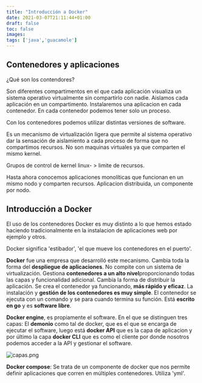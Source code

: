 ```yaml
---
title: "Introducción a Docker"
date: 2021-03-07T21:11:44+01:00
draft: false
toc: false
images:
tags: ['java','guacamole']
---
```


## Contenedores y aplicaciones

¿Qué son los contendores?

Son diferentes compartimentos en el que cada aplicación visualiza un sistema operativo virtualmente sin compartirlo con nadie. Aislamos cada aplicación en un compartimento. Instalaremos una aplicacion en cada contenedor. En cada contenedor podemos tener solo un proceso.

Con los contenedores podemos utilizar distintas versiones de software.

Es un mecanismo de virtualización ligera que permite al sistema operativo dar la sensación de aislamiento a cada proceso de forma que no compartimos recursos. No son maquinas virtuales ya que comparten el mismo kernel. 

Grupos de control de kernel linux- > limite de recursos.

Hasta ahora conocemos aplicaciones monolíticas que funcionan en un mismo nodo y comparten recursos. 
Aplicacion distribuida, un componente por nodo. 

## Introducción a Docker

El uso de los contenedores Docker es muy distinto a lo que hemos estado haciendo tradicionalmente en la instalacion de aplicaciones web por ejemplo y otros.

Docker significa 'estibador', 'el que mueve los contenedores en el puerto'. 

**Docker** fue una empresa que desarrolló este mecanismo. Cambia toda la forma del **despliegue de aplicaciones**. No compite con un sistema de virtualización. Gestiona **contenedores a un alto nivel**proporcionando todas las capas y funcionalidad adicional. Cambia la forma de distribuir la aplicación. Se crea el contenedor ya funcionando, **más rápido y eficaz**. La instalación y **gestión de los contenedores es muy simple**. El contenedor se ejecuta con un comando y se para cuando termina su función. Está **escrito en go** y es **software libre**.

**Docker engine**, es propiamente el software. En el que se distinguen tres capas: El **demonio** como tal de docker, que es el que se encarga de ejecutar el software, luego está **docker API** que es la capa de aplicacion y por último la capa **docker CLI** que es como el cliente por donde nosotros podemos acceder a la API y gestionar el software.

![capas.png](/images/docker/capas.png)


**Docker compose**: Se trata de un componente de docker que nos permite definir aplicaciones que corren en múltiples contenedores. Utiliza 'yml'. 